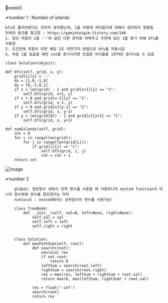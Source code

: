 📝week5

✔number 1 : Number of islands

    bfs로 풀어야한다는 것까지 생각했는데, 1을 어떻게 처리할지에 대해서 생각하지 못했음
    아래의 링크를 참고함 : https://gamjatwigim.tistory.com/146
    1. 일단 처음의 1을 '-'와 같은 다른 문자로 바꿔주고 주변에 있는 1을 찾기 위해 bfs를 사용함
    2. 조건안에 포함이 되면 해당 1도 마찬가지 방법으로 bfs를 적용시킴
    3. 처음 1을 호출할 때만 cnt를 증가시키면 인접한 아이들을 1번씩만 증가시킬 수 있음
    
    class Solution(object):

    def bfs(self, grid, x, y):
        grid[x][y] = '-'
        dx = [1,0,-1,0]
        dy = [0,-1,0,1]
        if x < len(grid) - 1 and grid[x+1][y] == "1":
            self.bfs(grid, x+1, y)
        if x > 0 and grid[x-1][y] == "1":
            self.bfs(grid, x-1, y)
        if y > 0 and grid[x][y-1] == "1":
            self.bfs(grid, x, y-1)
        if y < len(grid[0]) - 1 and grid[x][y+1] == "1":
            self.bfs(grid, x, y+1)

    def numIslands(self, grid):
        cnt = 0
        for i in range(len(grid)):
            for j in range(len(grid[i])):
                if grid[i][j] == "1":
                    self.bfs(grid, i, j)
                    cnt = cnt + 1
        return cnt
        
![image](https://user-images.githubusercontent.com/74306759/216358927-4213bb07-a8bb-4fbd-9ee8-54873043dcb8.png)


✔number 2

        global: 일반함수 내에서 전역 변수를 사용할 때 사용하니까 nested function이 아니라 함수밖에 변수를 참조한다는 의미
        nonlocal : nested에서는 상위함수의 변수를 사용가능!
        
        class TreeNode:
            def __init__(self, val=0, left=None, right=None):
                self.val = val
                self.left = left
                self.right = right


        class Solution:
            def maxPathSum(self, root):
                def search(root):
                    nonlocal res
                    if not root:
                        return 0
                    leftSum = search(root.left)
                    rightSum = search(root.right)
                    res = max(res, leftSum + rightSum + root.val)
                    return max(0, max(leftSum, rightSum) + root.val)

                res = float('-inf')
                search(root)
                return res
